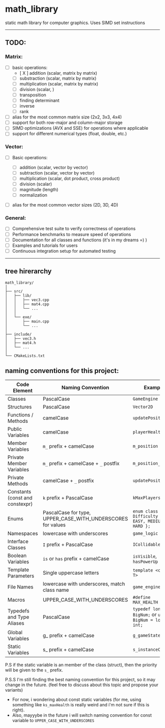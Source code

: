 # math_library
static math library for computer graphics. Uses SIMD set instructions

---
## TODO:
### Matrix:
- [ ] basic operations:
  - [ X ] addition (scalar, matrix by matrix)
  - [ ] substraction (scalar, matrix by matrix)
  - [ ] multiplication (scalar, matrix by matrix)
  - [ ] division (scalar, )
  - [ ] transposition
  - [ ] finding determinant
  - [ ] inverse
  - [ ] rank 
- [ ] alias for the most common matrix size (2x2, 3x3, 4x4)
- [ ] support for both row-major and column-major storage
- [ ] SIMD optimizations (AVX and SSE) for operations where applicable
- [ ] support for different numerical types (float, double, etc.)

### Vector:
- [ ] Basic operations:
  - [ ] addition (scalar, vector by vector)
  - [ ] subtraction (scalar, vector by vector)
  - [ ] multiplication (scalar, dot product, cross product)
  - [ ] division (scalar)
  - [ ] magnitude (length)
  - [ ] normalization
- [ ] alias for the most common vector sizes (2D, 3D, 4D)


### General:
- [ ] Comprehensive test suite to verify correctness of operations
- [ ] Performance benchmarks to measure speed of operations
- [ ] Documentation for all classes and functions (it's in my dreams =) )
- [ ] Examples and tutorials for users
- [ ] Continuous integration setup for automated testing

---
## tree hirerarchy

```
math_library/
│
├── src/
│   ├── lib/
│   │   ├── vec3.cpp
│   │   ├── mat4.cpp
│   │   └── ... 
│   │
│   └── exe/
│       ├── main.cpp
│       └── ...
│
├── include/
│   ├── vec3.h
│   ├── mat4.h
│   └── ... 
│
└── CMakeLists.txt

```

## naming conventions for this project:
 
| Code Element | Naming Convention | Example |
| --- | --- | --- |
| Classes | PascalCase | `GameEngine` |
| Structures | PascalCase | `Vector2D` |
| Functions / Methods | camelCase | `updatePosition()` |
| Public Variables | camelCase | `playerHealth` |
| Member Variables | `m_` prefix + camelCase | `m_position` |
| Private Member Variables | `m_` prefix + camelCase + `_` postfix | `m_position_` | 
| Private Methods | camelCase + `_` postfix | `updatePosition_()` | 
| Constants (const and constexpr) | `k` prefix + PascalCase | `kMaxPlayers` | - i've seen it in Google's C++ style guide
| Enums | PascalCase for type, UPPER_CASE_WITH_UNDERSCORES for values | `enum class Difficulty { EASY, MEDIUM, HARD };` |
| Namespaces | lowercase with underscores | `game_logic` |
| Interface Classes | `I` prefix + PascalCase | `ICollidable` |
| Boolean Variables | `is` or `has` prefix + camelCase | `isVisible`, `hasPowerUp` |
| Template Parameters | Single uppercase letters | `template <class T>` |
| File Names | lowercase with underscores, match class name | `game_engine.h` |
| Macros | UPPER_CASE_WITH_UNDERSCORES | `#define MAX_HEALTH 100` |
| Typedefs and Type Aliases | PascalCase | `typedef long int BigNum;` or `using BigNum = long int;` |
| Global Variables | g_ prefix + camelCase | `g_gameState` |
| Static Variables | s_ prefix + camelCase | `s_instanceCount` |

P.S if the static variable is an member of the class (struct), then the priority will be given to the `s_` prefix.

P.S.S I'm still finding the best naming convention for this project, so it may change in the future. (feel free to discuss about this topic and propose your variants)
- For now, i wondering about const static variables (for me, using something like `ks_maxHealth` is really weird and i'm not sure if this is right).
- Also, mayyybe in the future i will switch naming convention for const variable to `UPPER_CASE_WITH_UNDERSCORES`
